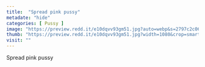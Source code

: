 ```yaml
---
title:  "Spread pink pussy"
metadate: "hide"
categories: [ Pussy ]
image: "https://preview.redd.it/e10dqvv93gm51.jpg?auto=webp&s=2797c2c06dbbb12bce6a651397cedb94de8bceb9"
thumb: "https://preview.redd.it/e10dqvv93gm51.jpg?width=1080&crop=smart&auto=webp&s=85d1774fb6156ab02103026e6469c2098d25f1f6"
visit: ""
---
```

Spread pink pussy
